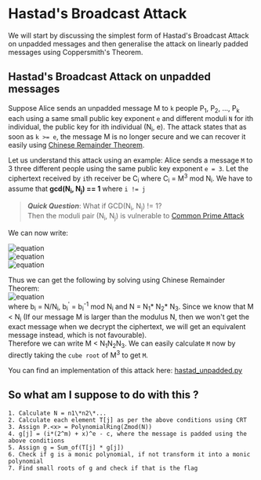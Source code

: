 # Hastad's Broadcast Attack

We will start by discussing the simplest form of Hastad's Broadcast Attack on unpadded messages and then generalise the attack on linearly padded messages using Coppersmith's Theorem.

## Hastad's Broadcast Attack on unpadded messages
Suppose Alice sends an unpadded message M to `k` people P<sub>1</sub>, P<sub>2</sub>, ..., P<sub>k</sub> each using a same small public key exponent `e` and different moduli `N` for ith individual, the public key for ith individual (N<sub>i</sub>, e). The attack states that as soon as `k >= e`, the message M is no longer secure and we can recover it easily using [Chinese Remainder Theorem](https://crypto.stanford.edu/pbc/notes/numbertheory/crt.html).

Let us understand this attack using an example: Alice sends a message `M` to 3 three different people using the same public key exponent `e = 3`. Let the ciphertext received by `i`th receiver be C<sub>i</sub> where C<sub>i</sub> = M<sup>3</sup> mod N<sub>i</sub>. We have to assume that **gcd(N<sub>i</sub>, N<sub>j</sub>) == 1** where `i != j`

><i><strong>Quick Question</strong></i>: What if GCD(N<sub>i</sub>, N<sub>j</sub>) != 1?  
>Then the moduli pair (N<sub>i</sub>, N<sub>j</sub>) is vulnerable to [Common Prime Attack](../Attack-Common-Prime/)

We can now write:

![equation](https://github.com/noxious-dervisious/Begineer-s-Challenge/blob/master/CTF%20Challenges/HastardBroadcast/1.gif)  
![equation](https://github.com/noxious-dervisious/Begineer-s-Challenge/blob/master/CTF%20Challenges/HastardBroadcast/2.gif)  
![equation](https://github.com/noxious-dervisious/Begineer-s-Challenge/blob/master/CTF%20Challenges/HastardBroadcast/3.gif)  

Thus we can get the following by solving using Chinese Remainder Theorem:  
![equation](https://github.com/noxious-dervisious/Begineer-s-Challenge/blob/master/CTF%20Challenges/HastardBroadcast/4.gif)  
where b<sub>i</sub> = N/N<sub>i</sub>, b<sub>i</sub><sup>'</sup> = b<sub>i</sub><sup>-1</sup> mod N<sub>i</sub> and N = N<sub>1</sub>\* N<sub>2</sub>\* N<sub>3</sub>. Since we know that M < N<sub>i</sub> (If our message M is larger than the modulus N, then we won't get the exact message when we decrypt the ciphertext, we will get an equivalent message instead, which is not favourable).   
Therefore we can write M < N<sub>1</sub>N<sub>2</sub>N<sub>3</sub>. We can easily calculate `M` now by directly taking the `cube root` of M<sup>3</sup> to get `M`.

You can find an implementation of this attack here: [hastad_unpadded.py](exploit.py)

## So what am I suppose to do with this ?
```
1. Calculate N = n1\*n2\*...
2. Calculate each element T[j] as per the above conditions using CRT
3. Assign P.<x> = PolynomialRing(Zmod(N))
4. g[j] = (i*(2^m) + x)^e - c, where the message is padded using the above conditions
5. Assign g = Sum_of(T[j] * g[j])
6. Check if g is a monic polynomial, if not transform it into a monic polynomial
7. Find small roots of g and check if that is the flag
```
